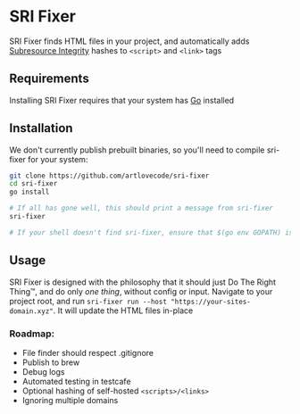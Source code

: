 # SRI Fixer

SRI Fixer finds HTML files in your project, and automatically adds [Subresource Integrity](https://developer.mozilla.org/en-US/docs/Web/Security/Subresource_Integrity) hashes to `<script>` and `<link>` tags

## Requirements

Installing SRI Fixer requires that your system has [Go](https://go.dev) installed

## Installation

We don't currently publish prebuilt binaries, so you'll need to compile sri-fixer for your system:

```sh
git clone https://github.com/artlovecode/sri-fixer
cd sri-fixer
go install

# If all has gone well, this should print a message from sri-fixer
sri-fixer

# If your shell doesn't find sri-fixer, ensure that $(go env GOPATH) is in your $PATH
```

## Usage

SRI Fixer is designed with the philosophy that it should just Do The Right Thing™, and do only _one thing_, without config or input.
Navigate to your project root, and run `sri-fixer run --host "https://your-sites-domain.xyz"`. It will update the HTML files in-place

### Roadmap:
- File finder should respect .gitignore
- Publish to brew
- Debug logs
- Automated testing in testcafe
- Optional hashing of self-hosted `<scripts>/<links>`
- Ignoring multiple domains
